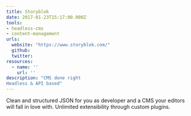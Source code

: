```yaml
---
title: Storyblok
date: 2017-01-23T15:17:00.000Z
tools:
- headless-cms
- content-management
urls:
  website: "https://www.storyblok.com/"
  github:
  twitter:
resources:
  - name: ''
    url: ''
description: "CMS done right
Headless & API based"
---
```

Clean and structured JSON for you as developer and a CMS your editors will fall in love with. Unlimited extensibility through custom plugins.
